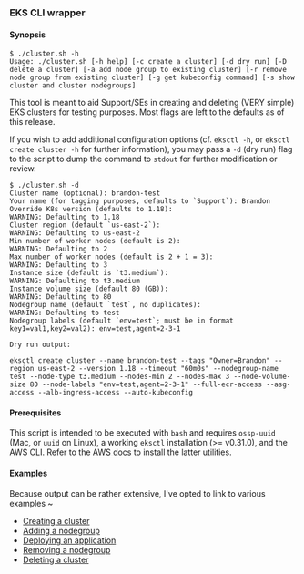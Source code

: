 ### EKS CLI wrapper

#### Synopsis

```shell
$ ./cluster.sh -h
Usage: ./cluster.sh [-h help] [-c create a cluster] [-d dry run] [-D delete a cluster] [-a add node group to existing cluster] [-r remove node group from existing cluster] [-g get kubeconfig command] [-s show cluster and cluster nodegroups]
```

This tool is meant to aid Support/SEs in creating and deleting (VERY simple) EKS clusters for testing purposes. Most flags are left to the defaults as of this release.

If you wish to add additional configuration options (cf. `eksctl -h`, or `eksctl create cluster -h` for further 
information), you may pass a `-d` (dry run) flag to the script to dump the command to `stdout` for further 
modification or review.
```shell
$ ./cluster.sh -d
Cluster name (optional): brandon-test
Your name (for tagging purposes, defaults to `Support`): Brandon
Override K8s version (defaults to 1.18): 
WARNING: Defaulting to 1.18
Cluster region (default `us-east-2`): 
WARNING: Defaulting to us-east-2
Min number of worker nodes (default is 2): 
WARNING: Defaulting to 2
Max number of worker nodes (default is 2 + 1 = 3): 
WARNING: Defaulting to 3
Instance size (default is `t3.medium`): 
WARNING: Defaulting to t3.medium
Instance volume size (default 80 (GB)): 
WARNING: Defaulting to 80
Nodegroup name (default `test`, no duplicates): 
WARNING: Defaulting to test
Nodegroup labels (default `env=test`; must be in format key1=val1,key2=val2): env=test,agent=2-3-1

Dry run output:

eksctl create cluster --name brandon-test --tags "Owner=Brandon" --region us-east-2 --version 1.18 --timeout "60m0s" --nodegroup-name test --node-type t3.medium --nodes-min 2 --nodes-max 3 --node-volume-size 80 --node-labels "env=test,agent=2-3-1" --full-ecr-access --asg-access --alb-ingress-access --auto-kubeconfig

```

#### Prerequisites

This script is intended to be executed with `bash` and requires `ossp-uuid` (Mac, or `uuid` on Linux), a working `eksctl` installation (>= v0.31.0), and the AWS CLI. Refer to the [AWS
docs](https://docs.aws.amazon.com/eks/latest/userguide/eksctl.html) to install the latter utilities.

#### Examples

Because output can be rather extensive, I've opted to link to various examples ~

* [Creating a cluster](examples/create_cluster.md)
* [Adding a nodegroup](examples/add_nodegroup.md)
* [Deploying an application](examples/deploy_application.md)
* [Removing a nodegroup](examples/remove_nodegroup.md)
* [Deleting a cluster](examples/delete_cluster.md)